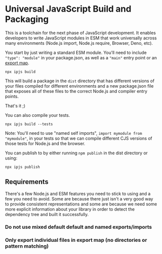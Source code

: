 # Universal JavaScript Build and Packaging

This is a toolchain for the next phase of JavaScript development. It
enables developers to write JavaScript modules in ESM that work
universally across many environments (Node.js import, Node.js require,
Browser, Deno, etc).

You start by just writing a standard ESM module. You'll need to include
`"type": "module"` in your package.json, as well as a `"main"` entry
point or an [export map](https://nodejs.org/api/esm.html#esm_package_entry_points).

```
npx ipjs build
```

This will build a package in the `dist` directory that has different
versions of your files compiled for different environments and a
new package.json file that exposes all of these files to the correct
Node.js and compiler entry points.

That's it ;)

You can also compile your tests.

```
npx ipjs build --tests
```

Note: You'll need to use "named self imports", `import mymodule from "mymodule"`,
in your tests so that we can compile different CJS versions of those tests for
Node.js and the browser.

You can publish to by either running `npm publish` in the dist directory or using:

```
npx ipjs publish
```

## Requirements

There's a few Node.js and ESM features you need to stick to using and a few you need
to avoid. Some are because there just isn't a very good way to provide consistent representations
and some are because we need some more explicit information about your library in order
to detect the dependency tree and built it successfully.

### Do not use mixed default default and named exports/imports

### Only export individual files in export map (no directories or pattern matching)

